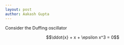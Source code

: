 ```yaml
---
layout: post
author: Aakash Gupta
---
```

Consider the Duffing oscillator

$$\ddot{x} + x + \epsilon x^3 = 0$$
